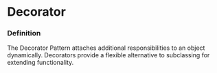 # Decorator

### Definition

The Decorator Pattern attaches additional responsibilities to an object dynamically.
Decorators provide a flexible alternative to subclassing for extending functionality.